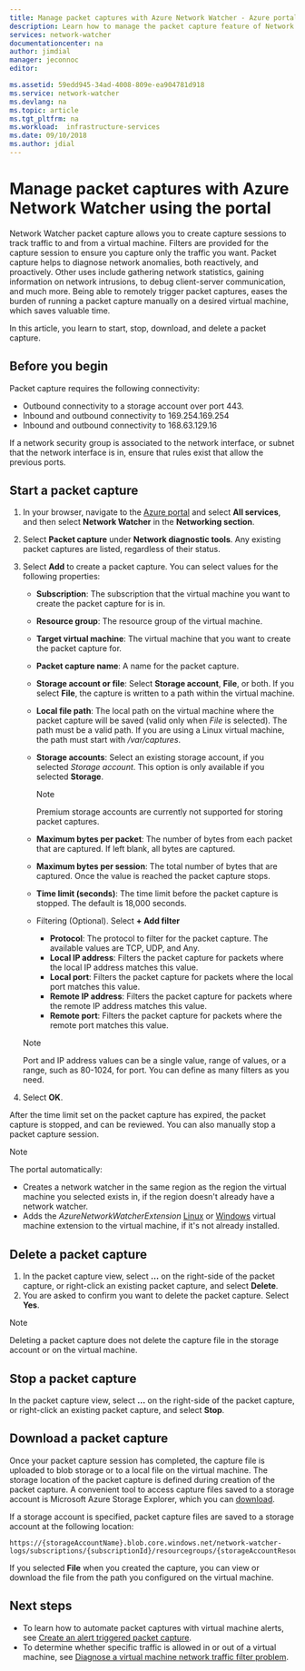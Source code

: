 ```yaml
---
title: Manage packet captures with Azure Network Watcher - Azure portal | Microsoft Docs
description: Learn how to manage the packet capture feature of Network Watcher using the Azure portal.
services: network-watcher
documentationcenter: na
author: jimdial
manager: jeconnoc
editor: 

ms.assetid: 59edd945-34ad-4008-809e-ea904781d918
ms.service: network-watcher
ms.devlang: na
ms.topic: article
ms.tgt_pltfrm: na
ms.workload:  infrastructure-services
ms.date: 09/10/2018
ms.author: jdial
---
```


# Manage packet captures with Azure Network Watcher using the portal

Network Watcher packet capture allows you to create capture sessions to track traffic to and from a virtual machine. Filters are provided for the capture session to ensure you capture only the traffic you want. Packet capture helps to diagnose network anomalies, both reactively, and proactively. Other uses include gathering network statistics, gaining information on network intrusions, to debug client-server communication, and much more. Being able to remotely trigger packet captures, eases the burden of running a packet capture manually on a desired virtual machine, which saves valuable time.

In this article, you learn to start, stop, download, and delete a packet capture. 

## Before you begin

Packet capture requires the following connectivity:
* Outbound connectivity to a storage account over port 443.
* Inbound and outbound connectivity to 169.254.169.254
* Inbound and outbound connectivity to 168.63.129.16

If a network security group is associated to the network interface, or subnet that the network interface is in, ensure that rules exist that allow the previous ports. 

## Start a packet capture

1. In your browser, navigate to the [Azure portal](https://portal.azure.com) and select **All services**, and then select **Network Watcher** in the **Networking section**.
2. Select **Packet capture** under **Network diagnostic tools**. Any existing packet captures are listed, regardless of their status.
3. Select **Add** to create a packet capture. You can select values for the following properties:
   - **Subscription**: The subscription that the virtual machine you want to create the packet capture for is in.
   - **Resource group**: The resource group of the virtual machine.
   - **Target virtual machine**: The virtual machine that you want to create the packet capture for.
   - **Packet capture name**: A name for the packet capture.
   - **Storage account or file**: Select **Storage account**, **File**, or both. If you select **File**, the capture is written to a path within the virtual machine.
   - **Local file path**: The local path on the virtual machine where the packet capture will be saved (valid only when *File* is selected). The path must be a valid path. If you are using a Linux virtual machine, the path must start with */var/captures*.
   - **Storage accounts**: Select an existing storage account, if you selected *Storage account*. This option is only available if you selected **Storage**.
   
     > [!NOTE]
     > Premium storage accounts are currently not supported for storing packet captures.

   - **Maximum bytes per packet**: The number of bytes from each packet that are captured. If left blank, all bytes are captured.
   - **Maximum bytes per session**: The total number of bytes that are captured. Once the value is reached the packet capture stops.
   - **Time limit (seconds)**: The time limit before the packet capture is stopped. The default is 18,000 seconds.
   - Filtering (Optional). Select **+ Add filter**
     - **Protocol**: The protocol to filter for the packet capture. The available values are TCP, UDP, and Any.
     - **Local IP address**: Filters the packet capture for packets where the local IP address matches this value.
     - **Local port**: Filters the packet capture for packets where the local port matches this value.
     - **Remote IP address**: Filters the packet capture for packets where the remote IP address matches this value.
     - **Remote port**: Filters the packet capture for packets where the remote port matches this value.
    
    > [!NOTE]
    > Port and IP address values can be a single value, range of values, or a range, such as 80-1024, for port. You can define as many filters as you need.

4. Select **OK**.

After the time limit set on the packet capture has expired, the packet capture is stopped, and can be reviewed. You can also manually stop a packet capture session.

> [!NOTE]
> The portal automatically:
>  * Creates a  network watcher in the same region as the region the virtual machine you selected exists in, if the region doesn't already have a network watcher.
>  * Adds the *AzureNetworkWatcherExtension* [Linux](../virtual-machines/linux/extensions-nwa.md) or [Windows](../virtual-machines/windows/extensions-nwa.md) virtual machine extension to the virtual machine, if it's not already installed.

## Delete a packet capture

1. In the packet capture view, select **...** on the right-side of the packet capture, or right-click an existing packet capture, and select **Delete**.
2. You are asked to confirm you want to delete the packet capture. Select **Yes**.

> [!NOTE]
> Deleting a packet capture does not delete the capture file in the storage account or on the virtual machine.

## Stop a packet capture

In the packet capture view, select **...** on the right-side of the packet capture, or right-click an existing packet capture, and select **Stop**.

## Download a packet capture

Once your packet capture session has completed, the capture file is uploaded to blob storage or to a local file on the virtual machine. The storage location of the packet capture is defined during creation of the packet capture. A convenient tool to access capture files saved to a storage account is Microsoft Azure Storage Explorer, which you can [download](https://storageexplorer.com/).

If a storage account is specified, packet capture files are saved to a storage account at the following location:

```
https://{storageAccountName}.blob.core.windows.net/network-watcher-logs/subscriptions/{subscriptionId}/resourcegroups/{storageAccountResourceGroup}/providers/microsoft.compute/virtualmachines/{VMName}/{year}/{month}/{day}/packetCapture_{creationTime}.cap
```

If you selected **File** when you created the capture, you can view or download the file from the path you configured on the virtual machine.

## Next steps

- To learn how to automate packet captures with virtual machine alerts, see [Create an alert triggered packet capture](network-watcher-alert-triggered-packet-capture.md).
- To determine whether specific traffic is allowed in or out of a virtual machine, see [Diagnose a virtual machine network traffic filter problem](diagnose-vm-network-traffic-filtering-problem.md).
